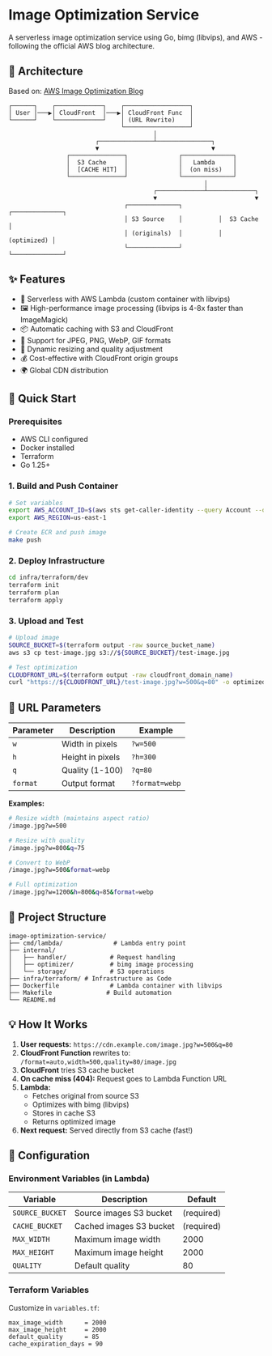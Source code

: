 # Image Optimization Service

A serverless image optimization service using Go, bimg (libvips), and AWS - following the official AWS blog architecture.

## 🎯 Architecture

Based on: [AWS Image Optimization Blog](https://aws.amazon.com/blogs/networking-and-content-delivery/image-optimization-using-amazon-cloudfront-and-aws-lambda/)

```
┌──────┐    ┌─────────────┐    ┌──────────────────┐
│ User │───▶│ CloudFront  │───▶│ CloudFront Func  │
└──────┘    └─────────────┘    │ (URL Rewrite)    │
                               └──────────────────┘
                                        │
                        ┌───────────────┴───────────────┐
                        ▼                               ▼
                ┌───────────────┐              ┌──────────────┐
                │  S3 Cache     │              │   Lambda     │
                │  [CACHE HIT]  │              │  (on miss)   │
                └───────────────┘              └──────────────┘
                                                      │
                                        ┌─────────────┴─────────────┐
                                        ▼                           ▼
                                ┌──────────────┐          ┌──────────────┐
                                │ S3 Source    │          │  S3 Cache    │
                                │ (originals)  │          │  (optimized) │
                                └──────────────┘          └──────────────┘
```

## ✨ Features

- 🚀 Serverless with AWS Lambda (custom container with libvips)
- 🖼️ High-performance image processing (libvips is 4-8x faster than ImageMagick)
- 📦 Automatic caching with S3 and CloudFront
- 🔄 Support for JPEG, PNG, WebP, GIF formats
- 📏 Dynamic resizing and quality adjustment
- 💰 Cost-effective with CloudFront origin groups
- 🌍 Global CDN distribution

## 🚀 Quick Start

### Prerequisites

- AWS CLI configured
- Docker installed
- Terraform
- Go 1.25+

### 1. Build and Push Container

```bash
# Set variables
export AWS_ACCOUNT_ID=$(aws sts get-caller-identity --query Account --output text)
export AWS_REGION=us-east-1

# Create ECR and push image
make push
```

### 2. Deploy Infrastructure

```bash
cd infra/terraform/dev
terraform init
terraform plan
terraform apply
```

### 3. Upload and Test

```bash
# Upload image
SOURCE_BUCKET=$(terraform output -raw source_bucket_name)
aws s3 cp test-image.jpg s3://${SOURCE_BUCKET}/test-image.jpg

# Test optimization
CLOUDFRONT_URL=$(terraform output -raw cloudfront_domain_name)
curl "https://${CLOUDFRONT_URL}/test-image.jpg?w=500&q=80" -o optimized.jpg
```

## 📖 URL Parameters

| Parameter | Description      | Example        |
| --------- | ---------------- | -------------- |
| `w`       | Width in pixels  | `?w=500`       |
| `h`       | Height in pixels | `?h=300`       |
| `q`       | Quality (1-100)  | `?q=80`        |
| `format`  | Output format    | `?format=webp` |

**Examples:**

```bash
# Resize width (maintains aspect ratio)
/image.jpg?w=500

# Resize with quality
/image.jpg?w=800&q=75

# Convert to WebP
/image.jpg?w=500&format=webp

# Full optimization
/image.jpg?w=1200&h=800&q=85&format=webp
```

## 📁 Project Structure

```
image-optimization-service/
├── cmd/lambda/              # Lambda entry point
├── internal/
│   ├── handler/            # Request handling
│   ├── optimizer/          # bimg image processing
│   └── storage/            # S3 operations
├── infra/terraform/ # Infrastructure as Code
├── Dockerfile              # Lambda container with libvips
├── Makefile               # Build automation
└── README.md
```

## 💡 How It Works

1. **User requests:** `https://cdn.example.com/image.jpg?w=500&q=80`
2. **CloudFront Function** rewrites to: `/format=auto,width=500,quality=80/image.jpg`
3. **CloudFront** tries S3 cache bucket
4. **On cache miss (404):** Request goes to Lambda Function URL
5. **Lambda:**
   - Fetches original from source S3
   - Optimizes with bimg (libvips)
   - Stores in cache S3
   - Returns optimized image
6. **Next request:** Served directly from S3 cache (fast!)

## 🔧 Configuration

### Environment Variables (in Lambda)

| Variable        | Description             | Default    |
| --------------- | ----------------------- | ---------- |
| `SOURCE_BUCKET` | Source images S3 bucket | (required) |
| `CACHE_BUCKET`  | Cached images S3 bucket | (required) |
| `MAX_WIDTH`     | Maximum image width     | 2000       |
| `MAX_HEIGHT`    | Maximum image height    | 2000       |
| `QUALITY`       | Default quality         | 80         |

### Terraform Variables

Customize in `variables.tf`:

```hcl
max_image_width      = 2000
max_image_height     = 2000
default_quality      = 85
cache_expiration_days = 90
```
